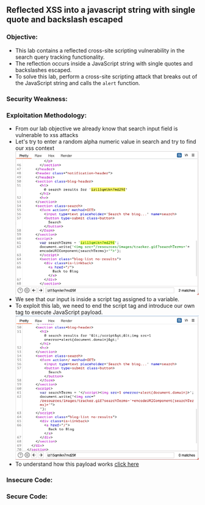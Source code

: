 ## Reflected XSS into a javascript string with single quote and backslash escaped

### Objective:
- This lab contains a reflected cross-site scripting vulnerability in the search query tracking functionality. 
- The reflection occurs inside a JavaScript string with single quotes and backslashes escaped.
- To solve this lab, perform a cross-site scripting attack that breaks out of the JavaScript string and calls the `alert` function.

### Security Weakness:

### Exploitation Methodology:
- From our lab objective we already know that search input field is vulnerable to xss attacks
- Let's try to enter a random alpha numeric value in search and try to find our xss context
![](./Images/d7861445000d29062b052697caa3286e.png)
- We see that our input is inside a script tag assigned to a variable. 
- To exploit this lab, we need to end the script tag and introduce our own tag to execute JavaScript payload. 
![](./Images/67ae8e0fc03eb128b9fd0f548aca1836.png)
- To understand how this payload works [click here](./XSS%20Contexts#terminating-the-existing-script) 

### Insecure Code:

### Secure Code:
